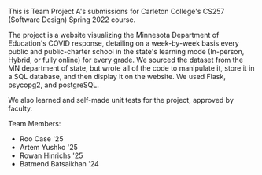 This is Team Project A's submissions for Carleton College's CS257 (Software Design) Spring 2022 course. 

The project is a website visualizing the Minnesota Department of Education's COVID response, detailing on a week-by-week basis every public and public-charter school in the state's learning mode (In-person, Hybrid, or fully online) for every grade. We sourced the dataset from the MN department of state, but wrote all of the code to manipulate it, store it in a SQL database, and then display it on the website. We used Flask, psycopg2, and postgreSQL.

We also learned and self-made unit tests for the project, approved by faculty. 

Team Members:
* Roo Case '25
* Artem Yushko '25
* Rowan Hinrichs '25
* Batmend Batsaikhan '24
